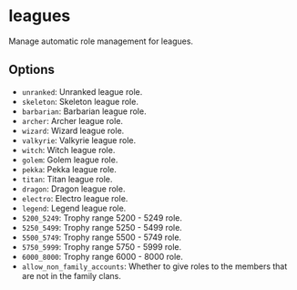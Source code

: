 # leagues

Manage automatic role management for leagues.

## Options

* `unranked`: Unranked league role.
* `skeleton`: Skeleton league role.
* `barbarian`: Barbarian league role.
* `archer`: Archer league role.
* `wizard`: Wizard league role.
* `valkyrie`: Valkyrie league role.
* `witch`: Witch league role.
* `golem`: Golem league role.
* `pekka`: Pekka league role.
* `titan`: Titan league role.
* `dragon`: Dragon league role.
* `electro`: Electro league role.
* `legend`: Legend league role.
* `5200_5249`: Trophy range 5200 - 5249 role.
* `5250_5499`: Trophy range 5250 - 5499 role.
* `5500_5749`: Trophy range 5500 - 5749 role.
* `5750_5999`: Trophy range 5750 - 5999 role.
* `6000_8000`: Trophy range 6000 - 8000 role.
* `allow_non_family_accounts`: Whether to give roles to the members that are not in the family clans.
